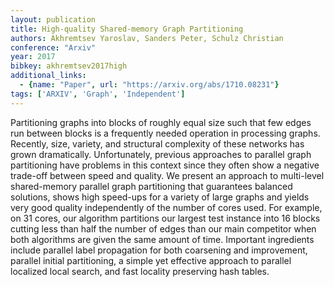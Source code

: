 ```yaml
---
layout: publication
title: High-quality Shared-memory Graph Partitioning
authors: Akhremtsev Yaroslav, Sanders Peter, Schulz Christian
conference: "Arxiv"
year: 2017
bibkey: akhremtsev2017high
additional_links:
  - {name: "Paper", url: "https://arxiv.org/abs/1710.08231"}
tags: ['ARXIV', 'Graph', 'Independent']
---
```

Partitioning graphs into blocks of roughly equal size such that few edges run between blocks is a frequently needed operation in processing graphs. Recently, size, variety, and structural complexity of these networks has grown dramatically. Unfortunately, previous approaches to parallel graph partitioning have problems in this context since they often show a negative trade-off between speed and quality. We present an approach to multi-level shared-memory parallel graph partitioning that guarantees balanced solutions, shows high speed-ups for a variety of large graphs and yields very good quality independently of the number of cores used. For example, on 31 cores, our algorithm partitions our largest test instance into 16 blocks cutting less than half the number of edges than our main competitor when both algorithms are given the same amount of time. Important ingredients include parallel label propagation for both coarsening and improvement, parallel initial partitioning, a simple yet effective approach to parallel localized local search, and fast locality preserving hash tables.
